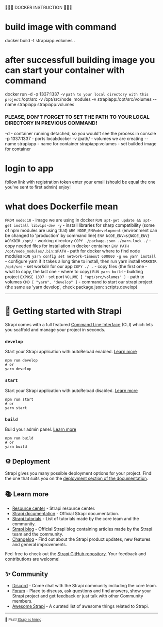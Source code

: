 🐋🐋🐋 DOCKER INSTRUCTION 🐋🐋🐋

# build image with command

docker build -t strapiapp:volumes .

# after successfull building image you can start your container with command

docker run -d -p 1337:1337 -v `path to your local directory with this project`:/opt/src -v /opt/src/node_modules -v strapiapp:/opt/src/volumes --name strapiapp strapiapp:volumes

### PLEASE, DON'T FORGET TO SET THE PATH TO YOUR LOCAL DIRECTORY IN PREVIOUS COMMAND!

-d - container running detached, so you would't see the process in console
-p 1337:1337 - ports local:docker
-v /path/ - volumes we are creating
--name strapiapp - name for container
strapiapp:volumes - set builded image for container

# login to app

follow link with registration token
enter your email (should be equal the one you've sent to first admin)
enjoy!

# what does Dockerfile mean

`FROM node:18` - image we are using in docker
`RUN apt-get update && apt-get install libvips-dev -y` - install libraries for sharp compatibility (some of npm modules are using that)
`ARG NODE_ENV=development` (environment can be changed to 'production' by command line)
`ENV NODE_ENV=${NODE_ENV}`
`WORKDIR /opt/` - working directory
`COPY ./package.json ./yarn.lock ./` - copy needed files for installation in docker container
`ENV PATH /opt/node_modules/.bin:$PATH` - path for docker where to find node modules
`RUN yarn config set network-timeout 600000 -g && yarn install` - configure yarn if it takes a long time to install, then run yarn install
`WORKDIR /opt/src` - set workdir for our app
`COPY ./ .` - copy files (the first one - what to copy, the last one - where to copy)
`RUN yarn build` - building project
`EXPOSE 1337` - set port
`VOLUME [ "opt/src/volumes" ]` - path to volumes
`CMD [ "yarn", "develop" ]` - command to start our strapi project (the same as 'yarn develop', check package.json: scripts.develop)

---

# 🚀 Getting started with Strapi

Strapi comes with a full featured [Command Line Interface](https://docs.strapi.io/developer-docs/latest/developer-resources/cli/CLI.html) (CLI) which lets you scaffold and manage your project in seconds.

### `develop`

Start your Strapi application with autoReload enabled. [Learn more](https://docs.strapi.io/developer-docs/latest/developer-resources/cli/CLI.html#strapi-develop)

```
npm run develop
# or
yarn develop
```

### `start`

Start your Strapi application with autoReload disabled. [Learn more](https://docs.strapi.io/developer-docs/latest/developer-resources/cli/CLI.html#strapi-start)

```
npm run start
# or
yarn start
```

### `build`

Build your admin panel. [Learn more](https://docs.strapi.io/developer-docs/latest/developer-resources/cli/CLI.html#strapi-build)

```
npm run build
# or
yarn build
```

## ⚙️ Deployment

Strapi gives you many possible deployment options for your project. Find the one that suits you on the [deployment section of the documentation](https://docs.strapi.io/developer-docs/latest/setup-deployment-guides/deployment.html).

## 📚 Learn more

- [Resource center](https://strapi.io/resource-center) - Strapi resource center.
- [Strapi documentation](https://docs.strapi.io) - Official Strapi documentation.
- [Strapi tutorials](https://strapi.io/tutorials) - List of tutorials made by the core team and the community.
- [Strapi blog](https://docs.strapi.io) - Official Strapi blog containing articles made by the Strapi team and the community.
- [Changelog](https://strapi.io/changelog) - Find out about the Strapi product updates, new features and general improvements.

Feel free to check out the [Strapi GitHub repository](https://github.com/strapi/strapi). Your feedback and contributions are welcome!

## ✨ Community

- [Discord](https://discord.strapi.io) - Come chat with the Strapi community including the core team.
- [Forum](https://forum.strapi.io/) - Place to discuss, ask questions and find answers, show your Strapi project and get feedback or just talk with other Community members.
- [Awesome Strapi](https://github.com/strapi/awesome-strapi) - A curated list of awesome things related to Strapi.

---

<sub>🤫 Psst! [Strapi is hiring](https://strapi.io/careers).</sub>
